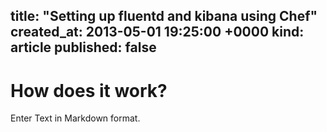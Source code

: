 title: "Setting up fluentd and kibana using Chef"
created_at: 2013-05-01 19:25:00 +0000
kind: article
published: false
---

# How does it work?

Enter Text in Markdown format.